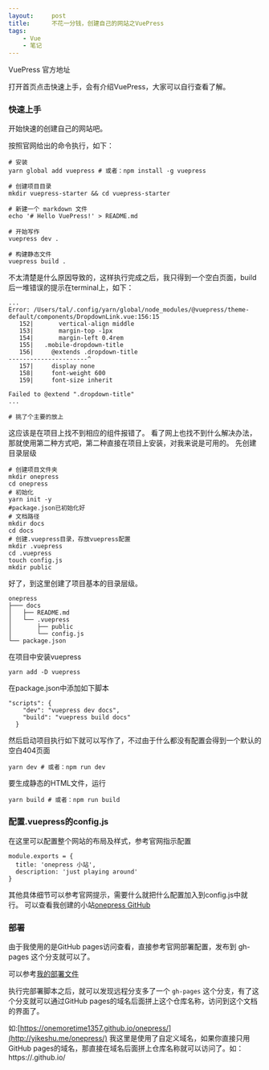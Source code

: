 ```yaml
---
layout:     post
title:      不花一分钱，创建自己的网站之VuePress
tags:
    - Vue
    - 笔记
---
```


VuePress 官方地址

打开首页点击快速上手，会有介绍VuePress，大家可以自行查看了解。

### 快速上手

开始快速的创建自己的网站吧。

按照官网给出的命令执行，如下：

```shell
# 安装
yarn global add vuepress # 或者：npm install -g vuepress

# 创建项目目录
mkdir vuepress-starter && cd vuepress-starter

# 新建一个 markdown 文件
echo '# Hello VuePress!' > README.md

# 开始写作
vuepress dev .

# 构建静态文件
vuepress build .
```

不太清楚是什么原因导致的，这样执行完成之后，我只得到一个空白页面，build后一堆错误的提示在terminal上，如下：

```shell
...
Error: /Users/tal/.config/yarn/global/node_modules/@vuepress/theme-default/components/DropdownLink.vue:156:15
   152|       vertical-align middle
   153|       margin-top -1px
   154|       margin-left 0.4rem
   155|   .mobile-dropdown-title
   156|     @extends .dropdown-title
----------------------^
   157|     display none
   158|     font-weight 600
   159|     font-size inherit
   
Failed to @extend ".dropdown-title"
...

# 挑了个主要的放上
```


这应该是在项目上找不到相应的组件报错了。
看了网上也找不到什么解决办法，那就使用第二种方式吧，第二种直接在项目上安装，对我来说是可用的。
先创建目录层级

```shell
# 创建项目文件夹
mkdir onepress
cd onepress
# 初始化
yarn init -y
#package.json已初始化好
# 文档路径
mkdir docs
cd docs
# 创建.vuepress目录，存放vuepress配置
mkdir .vuepress
cd .vuepress
touch config.js
mkdir public
```

好了，到这里创建了项目基本的目录层级。

```shell
onepress
├─── docs
│   ├── README.md
│   └── .vuepress
│       ├── public
│       └── config.js
└── package.json
```

在项目中安装vuepress

```shell
yarn add -D vuepress
```

在package.json中添加如下脚本

```shell
"scripts": {
    "dev": "vuepress dev docs",
    "build": "vuepress build docs"
  }
```

然后启动项目执行如下就可以写作了，不过由于什么都没有配置会得到一个默认的空白404页面

```shell
yarn dev # 或者：npm run dev
```

要生成静态的HTML文件，运行

```shell
yarn build # 或者：npm run build
```

### 配置.vuepress的config.js

在这里可以配置整个网站的布局及样式，参考官网指示配置

```shell
module.exports = {
  title: 'onepress 小站',
  description: 'just playing around'
}
```

其他具体细节可以参考官网提示，需要什么就把什么配置加入到config.js中就行。
可以查看我创建的小站[onepress GitHub](https://github.com/oneMoreTime1357/onepress)

### 部署

由于我使用的是GitHub pages访问查看，直接参考官网部署配置，发布到 gh-pages 这个分支就可以了。

可以参考[我的部署文件](https://github.com/oneMoreTime1357/onepress/blob/master/deploy.sh)

执行完部署脚本之后，就可以发现远程分支多了一个 `gh-pages` 这个分支，有了这个分支就可以通过GitHub pages的域名后面拼上这个仓库名称，访问到这个文档的界面了。

如:[https://onemoretime1357.github.io/onepress/](http://yikeshu.me/onepress/)
我这里是使用了自定义域名，如果你直接只用GitHub pages的域名，那直接在域名后面拼上仓库名称就可以访问了。如：https://<USERNAME>.github.io/<REPO>